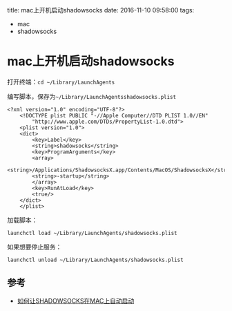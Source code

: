 title: mac上开机启动shadowsocks
date: 2016-11-10 09:58:00
tags:
- mac
- shadowsocks

# mac上开机启动shadowsocks

打开终端：`cd ~/Library/LaunchAgents`

编写脚本，保存为`~/Library/LaunchAgentsshadowsocks.plist`

```
<?xml version="1.0" encoding="UTF-8"?>
    <!DOCTYPE plist PUBLIC "-//Apple Computer//DTD PLIST 1.0//EN"
        "http://www.apple.com/DTDs/PropertyList-1.0.dtd">
    <plist version="1.0">
    <dict>
        <key>Label</key>
        <string>shadowsocks</string>
        <key>ProgramArguments</key>
        <array>
        <string>/Applications/ShadowsocksX.app/Contents/MacOS/ShadowsocksX</string>
        <string>-startup</string>
        </array>
        <key>RunAtLoad</key>
        <true/>
    </dict>
    </plist>
```

加载脚本：

	launchctl load ~/Library/LaunchAgents/shadowsocks.plist
	
如果想要停止服务：

	launchctl unload ~/Library/LaunchAgents/shadowsocks.plist


## 参考

* [如何让SHADOWSOCKS在MAC上自动启动](http://www.wuliaole.com/post/how_to_setup_automatic_load_for_shadowsocks_on_mac/)


